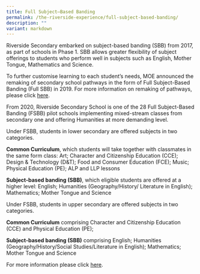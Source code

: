 ```yaml
---
title: Full Subject–Based Banding
permalink: /the-riverside-experience/full-subject-based-banding/
description: ""
variant: markdown
---
```

Riverside Secondary embarked on subject-based banding (SBB) from 2017, as part of schools in Phase 1. SBB allows greater flexibility of subject offerings to students who perform well in subjects such as English, Mother Tongue, Mathematics and Science.

To further customise learning to each student’s needs, MOE announced the remaking of secondary school pathways in the form of Full Subject-Based Banding (Full SBB) in 2019. For more information on remaking of pathways, please click [here](https://www.moe.gov.sg/microsites/psle-fsbb/full-subject-based-banding/main.html).

  

From 2020, Riverside Secondary School is one of the 28 Full Subject-Based Banding (FSBB) pilot schools implementing mixed-stream classes from secondary one and offering Humanities at more demanding level.

  

Under FSBB, students in lower secondary are offered subjects in two categories.

 
**Common Curriculum**, which students will take together with classmates in the same form class: Art; Character and Citizenship Education (CCE); Design & Technology (D&T); Food and Consumer Education (FCE); Music; Physical Education (PE); ALP and LLP lessons

**Subject-based banding (SBB)**, which eligible students are offered at a higher level: English; Humanities (Geography/History/ Literature in English); Mathematics; Mother Tongue and Science

Under FSBB, students in upper secondary are offered subjects in two categories.

**Common Curriculum** comprising Character and Citizenship Education (CCE) and Physical Education (PE);

**Subject-based banding (SBB)** comprising English; Humanities (Geography/History/Social Studies/Literature in English); Mathematics; Mother Tongue and Science

For more information please click [here](https://www.moe.gov.sg/microsites/psle-fsbb/full-subject-based-banding/main.html).